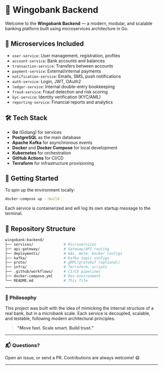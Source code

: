 # 🪽 Wingobank Backend

Welcome to the **Wingobank Backend** — a modern, modular, and scalable banking platform built using microservices architecture in Go.

## 🧩 Microservices Included

- `user-service`: User management, registration, profiles
- `account-service`: Bank accounts and balances
- `transaction-service`: Transfers between accounts
- `payment-service`: External/internal payments
- `notification-service`: Emails, SMS, push notifications
- `auth-service`: Login, JWT, OAuth2
- `ledger-service`: Internal double-entry bookkeeping
- `fraud-service`: Fraud detection and risk scoring
- `kyc-service`: Identity verification (KYC/AML)
- `reporting-service`: Financial reports and analytics

## 🛠 Tech Stack

- **Go** (Golang) for services
- **PostgreSQL** as the main database
- **Apache Kafka** for asynchronous events
- **Docker** and **Docker Compose** for local development
- **Kubernetes** for orchestration
- **GitHub Actions** for CI/CD
- **Terraform** for infrastructure provisioning

## 🚀 Getting Started

To spin up the environment locally:

```bash
docker-compose up --build
```

Each service is containerized and will log its own startup message to the terminal.

## 📁 Repository Structure

```bash
wingobank-backend/
├── services/              # Microservices
├── api-gateway/           # Gateway/API routing
├── deployments/           # k8s, Helm, Docker configs
├── kafka/                 # Kafka topic configs
├── proto/                 # gRPC/protobuf (optional)
├── infra/                 # Terraform, scripts
├── .github/workflows/     # CI/CD pipelines
├── docker-compose.yml     # Dev environment
└── README.md              # This file
```

---

### 🧠 Philosophy

This project was built with the idea of mimicking the internal structure of a real bank, but in a microbank scale. Each service is decoupled, scalable, and testable, following modern architectural principles.

> **"Move fast. Scale smart. Build trust."**

---

### 📬 Questions?

Open an issue, or send a PR. Contributions are always welcome! 😄

---

